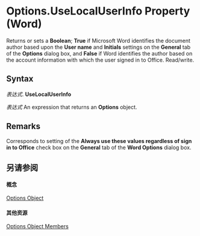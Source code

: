 
# Options.UseLocalUserInfo Property (Word)

Returns or sets a  **Boolean**; **True** if Microsoft Word identifies the document author based upon the **User name** and **Initials** settings on the **General** tab of the **Options** dialog box, and **False** if Word identifies the author based on the account information with which the user signed in to Office. Read/write.


## Syntax

 _表达式_. **UseLocalUserInfo**

 _表达式_ An expression that returns an **Options** object.


## Remarks

Corresponds to setting of the  **Always use these values regardless of sign in to Office** check box on the **General** tab of the **Word Options** dialog box.


## 另请参阅


#### 概念


[Options Object](873b7b99-3fe1-fd89-9ece-a9355cb827dc.md)
#### 其他资源


[Options Object Members](http://msdn.microsoft.com/library/76cd9dfe-6bbb-4c3d-0bfc-79a62bedd15e%28Office.15%29.aspx)
